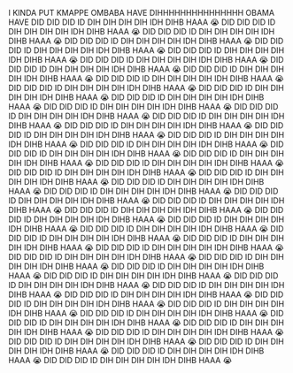 I KINDA PUT KMAPPE OMBABA HAVE DIHHHHHHHHHHHHHHH OBAMA HAVE
DID DID DID ID DIH DIH DIH DIH IDH DIHB HAAA 😭 
DID DID DID ID DIH DIH DIH DIH IDH DIHB HAAA 😭 
DID DID DID ID DIH DIH DIH DIH IDH DIHB HAAA 😭 
DID DID DID ID DIH DIH DIH DIH IDH DIHB HAAA 😭 
DID DID DID ID DIH DIH DIH DIH IDH DIHB HAAA 😭 
DID DID DID ID DIH DIH DIH DIH IDH DIHB HAAA 😭 
DID DID DID ID DIH DIH DIH DIH IDH DIHB HAAA 😭 
DID DID DID ID DIH DIH DIH DIH IDH DIHB HAAA 😭 
DID DID DID ID DIH DIH DIH DIH IDH DIHB HAAA 😭 
DID DID DID ID DIH DIH DIH DIH IDH DIHB HAAA 😭 
DID DID DID ID DIH DIH DIH DIH IDH DIHB HAAA 😭 
DID DID DID ID DIH DIH DIH DIH IDH DIHB HAAA 😭 
DID DID DID ID DIH DIH DIH DIH IDH DIHB HAAA 😭 
DID DID DID ID DIH DIH DIH DIH IDH DIHB HAAA 😭 
DID DID DID ID DIH DIH DIH DIH IDH DIHB HAAA 😭 
DID DID DID ID DIH DIH DIH DIH IDH DIHB HAAA 😭 
DID DID DID ID DIH DIH DIH DIH IDH DIHB HAAA 😭 
DID DID DID ID DIH DIH DIH DIH IDH DIHB HAAA 😭 
DID DID DID ID DIH DIH DIH DIH IDH DIHB HAAA 😭 
DID DID DID ID DIH DIH DIH DIH IDH DIHB HAAA 😭 
DID DID DID ID DIH DIH DIH DIH IDH DIHB HAAA 😭 
DID DID DID ID DIH DIH DIH DIH IDH DIHB HAAA 😭 
DID DID DID ID DIH DIH DIH DIH IDH DIHB HAAA 😭 
DID DID DID ID DIH DIH DIH DIH IDH DIHB HAAA 😭 
DID DID DID ID DIH DIH DIH DIH IDH DIHB HAAA 😭 
DID DID DID ID DIH DIH DIH DIH IDH DIHB HAAA 😭 
DID DID DID ID DIH DIH DIH DIH IDH DIHB HAAA 😭 
DID DID DID ID DIH DIH DIH DIH IDH DIHB HAAA 😭 
DID DID DID ID DIH DIH DIH DIH IDH DIHB HAAA 😭 
DID DID DID ID DIH DIH DIH DIH IDH DIHB HAAA 😭 
DID DID DID ID DIH DIH DIH DIH IDH DIHB HAAA 😭 
DID DID DID ID DIH DIH DIH DIH IDH DIHB HAAA 😭 
DID DID DID ID DIH DIH DIH DIH IDH DIHB HAAA 😭 
DID DID DID ID DIH DIH DIH DIH IDH DIHB HAAA 😭 
DID DID DID ID DIH DIH DIH DIH IDH DIHB HAAA 😭 
DID DID DID ID DIH DIH DIH DIH IDH DIHB HAAA 😭 
DID DID DID ID DIH DIH DIH DIH IDH DIHB HAAA 😭 
DID DID DID ID DIH DIH DIH DIH IDH DIHB HAAA 😭 
DID DID DID ID DIH DIH DIH DIH IDH DIHB HAAA 😭 
DID DID DID ID DIH DIH DIH DIH IDH DIHB HAAA 😭 
DID DID DID ID DIH DIH DIH DIH IDH DIHB HAAA 😭 
DID DID DID ID DIH DIH DIH DIH IDH DIHB HAAA 😭 
DID DID DID ID DIH DIH DIH DIH IDH DIHB HAAA 😭 
DID DID DID ID DIH DIH DIH DIH IDH DIHB HAAA 😭 
DID DID DID ID DIH DIH DIH DIH IDH DIHB HAAA 😭 
DID DID DID ID DIH DIH DIH DIH IDH DIHB HAAA 😭 
DID DID DID ID DIH DIH DIH DIH IDH DIHB HAAA 😭 
DID DID DID ID DIH DIH DIH DIH IDH DIHB HAAA 😭 
DID DID DID ID DIH DIH DIH DIH IDH DIHB HAAA 😭 
DID DID DID ID DIH DIH DIH DIH IDH DIHB HAAA 😭 
DID DID DID ID DIH DIH DIH DIH IDH DIHB HAAA 😭 
DID DID DID ID DIH DIH DIH DIH IDH DIHB HAAA 😭 
DID DID DID ID DIH DIH DIH DIH IDH DIHB HAAA 😭 


